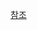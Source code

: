[참조](https://github.com/swha0105/swha0105.github.io/tree/gh-pages/_posts/2021-01-24-projects-projects.markdown)
